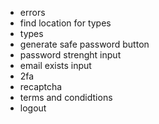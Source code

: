 - errors
- find location for types
- types
- generate safe password button
- password strenght input
- email exists input
- 2fa
- recaptcha
- terms and condidtions
- logout